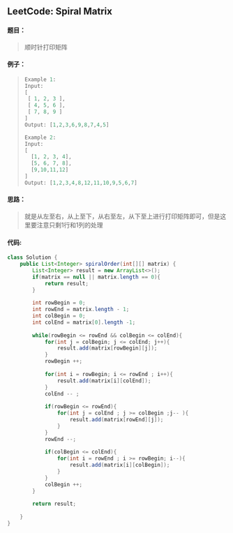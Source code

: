 ## LeetCode: Spiral Matrix

#### 题目：

> 顺时针打印矩阵

#### 例子：

> ```java
> Example 1:
> Input:
> [
>  [ 1, 2, 3 ],
>  [ 4, 5, 6 ],
>  [ 7, 8, 9 ]
> ]
> Output: [1,2,3,6,9,8,7,4,5]
> 
> Example 2:
> Input:
> [
>   [1, 2, 3, 4],
>   [5, 6, 7, 8],
>   [9,10,11,12]
> ]
> Output: [1,2,3,4,8,12,11,10,9,5,6,7]
> ```

#### 思路：

> 就是从左至右，从上至下，从右至左，从下至上进行打印矩阵即可，但是这里要注意只剩1行和1列的处理

#### 代码:

```java
class Solution {
    public List<Integer> spiralOrder(int[][] matrix) {
        List<Integer> result = new ArrayList<>();
        if(matrix == null || matrix.length == 0){
            return result;
        }
        
        int rowBegin = 0;
        int rowEnd = matrix.length - 1;
        int colBegin = 0;
        int colEnd = matrix[0].length -1;
        
        while(rowBegin <= rowEnd && colBegin <= colEnd){
            for(int j = colBegin; j <= colEnd; j++){
                result.add(matrix[rowBegin][j]);
            }
            rowBegin ++;
            
            for(int i = rowBegin; i <= rowEnd ; i++){
                result.add(matrix[i][colEnd]);
            }
            colEnd -- ;
            
            if(rowBegin <= rowEnd){
                for(int j = colEnd ; j >= colBegin ;j-- ){
                    result.add(matrix[rowEnd][j]);
                }
            }
            rowEnd --;
            
            if(colBegin <= colEnd){
                for(int i = rowEnd ; i >= rowBegin; i--){
                    result.add(matrix[i][colBegin]);
                }
            }
            colBegin ++;
        }
        
        return result;
        
    }
}
```

